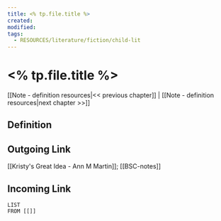 ```yaml
---
title: <% tp.file.title %>
created: 
modified: 
tags:
  - RESOURCES/literature/fiction/child-lit
---
```

# <% tp.file.title %>
[[Note - definition resources|<< previous chapter]] | [[Note - definition resources|next chapter >>]]
## Definition

## Outgoing Link
[[Kristy's Great Idea - Ann M Martin]]; [[BSC-notes]]
## Incoming Link
```dataview
LIST
FROM [[]]
```